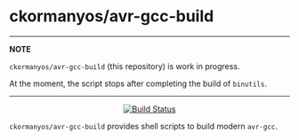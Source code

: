 ckormanyos/avr-gcc-build
==================

---
**NOTE**

`ckormanyos/avr-gcc-build` (this repository) is work in progress.

At the moment, the script stops after completing the build of `binutils`.

---

<p align="center">
    <a href="https://github.com/ckormanyos/avr-gcc-build/actions">
        <img src="https://github.com/ckormanyos/avr-gcc-build/actions/workflows/avr-gcc-build.yml/badge.svg" alt="Build Status"></a>
</p>

`ckormanyos/avr-gcc-build` provides shell scripts to build modern `avr-gcc`.
